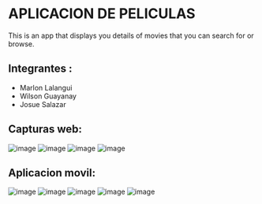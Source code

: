 # APLICACION DE PELICULAS

This is an app that displays you details of movies that you can search for or browse.<br>

## Integrantes :
- Marlon Lalangui
- Wilson Guayanay
- Josue Salazar

## Capturas web: 

![image](https://github.com/marlon1925/Matinee-Flutter-master/assets/117753973/b12cd5e8-6de3-4e76-b8ec-50790a715c1c)
![image](https://github.com/marlon1925/Matinee-Flutter-master/assets/117753973/4e9f7313-3951-4408-82e0-1b8f2f6ddeb7)
![image](https://github.com/marlon1925/Matinee-Flutter-master/assets/117753973/0921f43f-5313-48c4-955f-dc4085098896)
![image](https://github.com/marlon1925/Matinee-Flutter-master/assets/117753973/36dad015-d7f5-49b0-abc8-64925ac6f70b)

## Aplicacion movil: 

![image](https://github.com/marlon1925/Matinee-Flutter-master/assets/117753973/79f54233-5dcf-429d-915e-77c76527d3fa)
![image](https://github.com/marlon1925/Matinee-Flutter-master/assets/117753973/d1ee4fe5-f2a1-4222-954a-e44f937bd33d)
![image](https://github.com/marlon1925/Matinee-Flutter-master/assets/117753973/c0b3e7bb-489a-4722-9c6b-fde1c569a711)
![image](https://github.com/marlon1925/Matinee-Flutter-master/assets/117753973/4d774ffc-c729-4db6-b4db-dd32995668e2)
![image](https://github.com/marlon1925/Matinee-Flutter-master/assets/117753973/a13da1ad-05c0-4e97-bcdc-6aff78453394)

